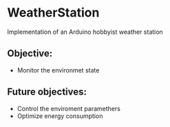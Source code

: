 # WeatherStation
Implementation of an Arduino hobbyist weather station

## Objective:
- Monitor the environmet state

## Future objectives:
- Control the enviroment paramethers
- Optimize energy consumption